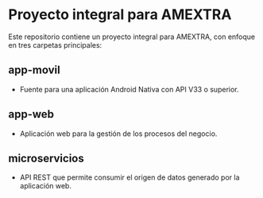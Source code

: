 # Proyecto integral para AMEXTRA

Este repositorio contiene un proyecto integral para AMEXTRA, con enfoque en tres carpetas principales:

## app-movil
- Fuente para una aplicación Android Nativa con API V33 o superior.

## app-web
- Aplicación web para la gestión de los procesos del negocio.

## microservicios
- API REST que permite consumir el origen de datos generado por la aplicación web.
